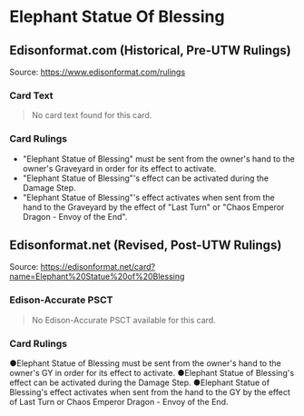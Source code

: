 # Elephant Statue Of Blessing

## Edisonformat.com (Historical, Pre-UTW Rulings)

Source: https://www.edisonformat.com/rulings

### Card Text

> No card text found for this card.

### Card Rulings

*   "Elephant Statue of Blessing" must be sent from the owner's hand to the owner's Graveyard in order for its effect to activate.
*   "Elephant Statue of Blessing"'s effect can be activated during the Damage Step.
*   "Elephant Statue of Blessing"'s effect activates when sent from the hand to the Graveyard by the effect of "Last Turn" or "Chaos Emperor Dragon - Envoy of the End".

## Edisonformat.net (Revised, Post-UTW Rulings)

Source: https://edisonformat.net/card?name=Elephant%20Statue%20of%20Blessing

### Edison-Accurate PSCT

> No Edison-Accurate PSCT available for this card.

### Card Rulings

●Elephant Statue of Blessing must be sent from the owner's hand to the owner's GY in order for its effect to activate.
●Elephant Statue of Blessing's effect can be activated during the Damage Step.
●Elephant Statue of Blessing's effect activates when sent from the hand to the GY by the effect of Last Turn or Chaos Emperor Dragon - Envoy of the End.
            